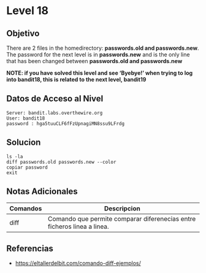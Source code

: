# Level 18
## Objetivo
There are 2 files in the homedirectory: **passwords.old and passwords.new**. The password for the next level is in **passwords.new** and is the only line that has been changed between **passwords.old and passwords.new**

**NOTE: if you have solved this level and see ‘Byebye!’ when trying to log into bandit18, this is related to the next level, bandit19**
## Datos de Acceso al Nivel
```
Server: bandit.labs.overthewire.org
User: bandit18
password : hga5tuuCLF6fFzUpnagiMN8ssu9LFrdg

```
## Solucion

```Bash:
ls -la
diff passwords.old passwords.new --color
copiar password
exit
```

## Notas Adicionales
|**Comandos**|**Descripcion**|
|--------|-------------|
|diff|Comando que permite comparar diferenecias entre ficheros linea a linea.|

## Referencias
* https://eltallerdelbit.com/comando-diff-ejemplos/
